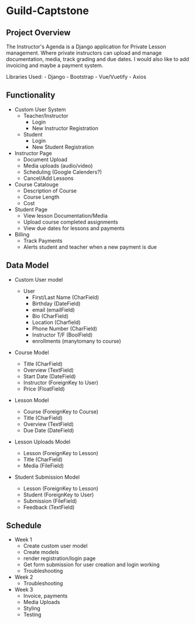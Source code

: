 # Guild-Captstone

## Project Overview
The Instructor's Agenda is a Django application for Private Lesson management. Where private instructors can upload and manage documentation, media, track grading and due dates. I would also like to add invoicing and maybe a payment system.

Libraries Used:
    - Django
    - Bootstrap
    - Vue/Vuetify
    - Axios

## Functionality
- Custom User System
    - Teacher/Instructor
        - Login
        - New Instructor Registration
    - Student
        - Login
        - New Student Registration
- Instructor Page
    - Document Upload
    - Media uploads (audio/video)
    - Scheduling (Google Calenders?)
    - Cancel/Add Lessons
- Course Catalouge
    - Description of Course
    - Course Length
    - Cost
- Student Page
    - View lesson Documentation/Media
    - Upload course completed assignments
    - View due dates for lessons and payments
- Billing
    - Track Payments
    - Alerts student and teacher when a new payment is due
## Data Model
- Custom User model
    - User
        - First/Last Name (CharField)
        - Birthday (DateField)
        - email (emailField)
        - Bio (CharField)
        - Location (Charfield)
        - Phone Number (CharField)
        - Instructor T/F (BoolField)
        - enrollments (manytomany to course)

- Course Model
    - Title (CharField)
    - Overview (TextField)
    - Start Date (DateField)
    - Instructor (ForeignKey to User)
    - Price (FloatField)
- Lesson Model
    - Course (ForeignKey to Course)
    - Title (CharField)
    - Overview (TextField)
    - Due Date (DateField)
- Lesson Uploads Model
    - Lesson (ForeignKey to Lesson)
    - Title (CharField)
    - Media (FileField)
- Student Submission Model
    - Lesson (ForeignKey to Lesson)
    - Student (ForeignKey to User)
    - Submission (FileField)
    - Feedback (TextField)

## Schedule
- Week 1
    - Create custom user model
    - Create models
    - render registration/login page
    - Get form submission for user creation and login working
    - Troubleshooting
- Week 2
    - Troubleshooting
- Week 3
    - Invoice, payments
    - Media Uploads
    - Styling
    - Testing